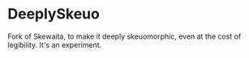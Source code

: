 # DeeplySkeuo

Fork of Skewaita, to make it deeply skeuomorphic, even at the cost of legibility. It's an experiment.